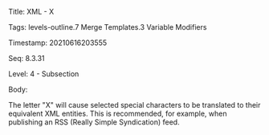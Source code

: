Title:  XML - X

Tags:   levels-outline.7 Merge Templates.3 Variable Modifiers

Timestamp: 20210616203555

Seq:    8.3.31

Level:  4 - Subsection

Body: 

The letter "X" will cause selected special characters to be translated to their equivalent XML entities. This is recommended, for example, when publishing an RSS (Really Simple Syndication) feed.

